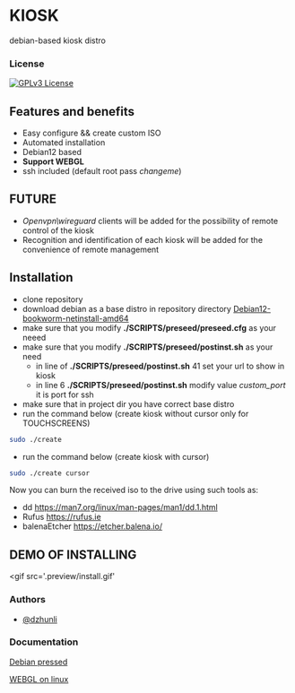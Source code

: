 
# KIOSK

debian-based kiosk distro

### License

[![GPLv3 License](https://img.shields.io/badge/License-GPL%20v3-yellow.svg)](https://opensource.org/licenses/)



## Features and benefits

- Easy configure && create custom ISO 
- Automated installation
- Debian12 based
- **Support WEBGL** 
- ssh included (default root pass *changeme*)
## FUTURE
- *Openvpn\wireguard* clients will be added for the possibility of remote control of the kiosk
- Recognition and identification of each kiosk will be added for the convenience of remote management
## Installation

- clone repository
- download debian as a base distro in repository directory [Debian12-bookworm-netinstall-amd64](https://cdimage.debian.org/debian-cd/current/amd64/iso-cd/debian-12.4.0-amd64-netinst.iso)
- make sure that you modify **./SCRIPTS/preseed/preseed.cfg** as your neeed
- make sure that you modify  **./SCRIPTS/preseed/postinst.sh** as your need 
    - in line of  **./SCRIPTS/preseed/postinst.sh** 41 set your url to show in kiosk
    - in line 6 **./SCRIPTS/preseed/postinst.sh** modify value *custom_port* it is port for ssh
- make sure that in project dir you have correct base distro
- run the command below (create kiosk without cursor only for TOUCHSCREENS)
```bash
sudo ./create 
```
- run the command below (create kiosk with cursor)
```bash
sudo ./create cursor
```
Now you can burn the received iso to the drive using such tools as:
- dd https://man7.org/linux/man-pages/man1/dd.1.html
- Rufus https://rufus.ie
- balenaEtcher https://etcher.balena.io/

## DEMO OF INSTALLING

<gif src='.preview/install.gif'</gif>

### Authors

- [@dzhunli](https://github.com/dzhunli)


### Documentation

[Debian pressed](https://www.debian.org/releases/stable/s390x/apbs02.en.html)

[WEBGL on linux](https://forum.onshape.com/discussion/19653/chrome-linux-webgl)
